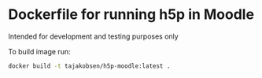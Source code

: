 # Dockerfile for running h5p in Moodle

Intended for development and testing purposes only

To build image run:

```bash
docker build -t tajakobsen/h5p-moodle:latest .
```
